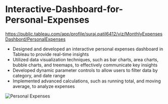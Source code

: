 # Interactive-Dashboard-for-Personal-Expenses

https://public.tableau.com/app/profile/suraj.patil6412/viz/MonthlyExpensesDashbord/PersonalExpenses

- Designed and developed an interactive personal expenses dashboard in Tableau to provide real-time insights
- Utilized data visualization techniques, such as bar charts, area charts, bubble charts, and treemaps, to effectively communicate key insights
- Developed dynamic parameter controls to allow users to filter data by category, and date range
- Implemented advanced calculations, such as running total, and moving average, to analyze expenses

![Personal Expenses](https://user-images.githubusercontent.com/101862962/221344850-9dcb73b5-9b21-4475-9cfa-9220589fbc3f.png)
